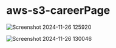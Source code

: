 ﻿# aws-s3-careerPage
![Screenshot 2024-11-26 125920](https://github.com/user-attachments/assets/d57e2cda-e3ca-4987-91f3-f9fe99090dfe)


![Screenshot 2024-11-26 130046](https://github.com/user-attachments/assets/7a348ed3-ae83-41d1-911f-ab719edfd869)


